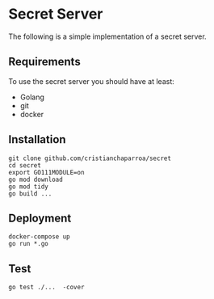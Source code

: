 # Secret Server

The following is a simple implementation of a secret server.


## Requirements

To use the secret server you should have at least:

- Golang
- git
- docker

## Installation

```
git clone github.com/cristianchaparroa/secret
cd secret
export GO111MODULE=on
go mod download
go mod tidy
go build ...
```

## Deployment

```
docker-compose up
go run *.go
```

## Test

```
go test ./...  -cover
```
